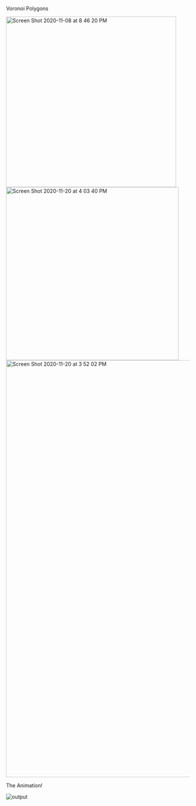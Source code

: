 

Voronoi Polygons 

<img width="466" alt="Screen Shot 2020-11-08 at 8 46 20 PM" src="https://user-images.githubusercontent.com/60228365/99850008-94dcba80-2b4a-11eb-9e69-e715004a9094.png">



<img width="473" alt="Screen Shot 2020-11-20 at 4 03 40 PM" src="https://user-images.githubusercontent.com/60228365/99850010-96a67e00-2b4a-11eb-87a2-ea837975e6e6.png">


<img width="1140" alt="Screen Shot 2020-11-20 at 3 52 02 PM" src="https://user-images.githubusercontent.com/60228365/99850014-9908d800-2b4a-11eb-84d4-8eafe1739a4b.png">

The Animation!

![output](https://user-images.githubusercontent.com/60228365/99849952-737bce80-2b4a-11eb-8309-292c967dd706.gif)
